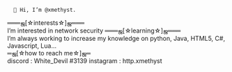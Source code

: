       👋 Hi, I’m @xmethyst.
  ═══ஜ[☆interests☆]ஜ═══   
I’m interested in network security
  ═══ஜ[☆learning☆]ஜ═══    
I’m always working to increase my knowledge on python, Java, HTML5, C#, Javascript, Lua...    
  ═ஜ[☆how to reach me☆]ஜ═    
discord   : White_Devil #3139
instagram : http.xmethyst

<!---
xmethyst/xmethyst is a ✨ special ✨ repository because its `README.md` (this file) appears on your GitHub profile.
You can click the Preview link to take a look at your changes.
--->
